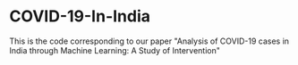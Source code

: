 # COVID-19-In-India
This is the code corresponding to our paper "Analysis of COVID-19 cases in India through Machine Learning: A Study of Intervention"
